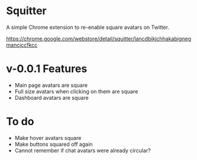 # Squitter

A simple Chrome extension to re-enable square avatars on Twitter.

https://chrome.google.com/webstore/detail/squitter/lancdbikjchhakabignegmancjccfkcc

# v-0.0.1 Features

  - Main page avatars are square
  - Full size avatars when clicking on them are square
  - Dashboard avatars are square

# To do
  - Make hover avatars square
  - Make buttons squared off again
  - Cannot remember if chat avatars were already circular?
